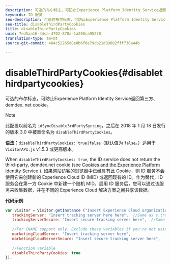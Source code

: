 ```yaml
---
description: 可选的布尔标志，可防止Experience Platform Identity Service返回第三方、demdex. net cookie。
keywords: ID 服务
seo-description: 可选的布尔标志，可防止Experience Platform Identity Service返回第三方、demdex. net cookie。
seo-title: disableThirdPartyCookies
title: disableThirdPartyCookies
uuid: 7ed5aa16-44ca-4702-878a-1a208ca95270
translation-type: tm+mt
source-git-commit: 484c52265d8e0b6f0e79cb21d09082fff730a44b

---
```



# disableThirdPartyCookies{#disablethirdpartycookies}

可选的布尔标志，可防止Experience Platform Identity Service返回第三方、demdex. net cookie。

>[!NOTE]
>
>此配置以前名为 `idSyncDisable3rdPartySyncing`，之后在 2018 年 1 月 18 日发行的版本 3.0 中被重命名为 `disableThirdPartyCookies`。

**语法：**`disableThirdPartyCookies: true|false`（默认值为 `false`。）适用于 `VisitorAPI.js` v1.5.3 或更高版本。

When `disableThirdPartyCookies: true`, the ID service does not return the third-party, demdex.net cookie (see [Cookies and the Experience Platform Identity Service](../../introduction/cookies.md) ). 如果网站访客的浏览器中已经具有此 Cookie，则 ID 服务不会使用它来创建新的 Experience Cloud ID (MID) 或返回现有的 ID。作为替代，ID 服务会在第一方 Cookie 中新建一个随机 MID。启用 ID 服务后，您可以通过该服务来收集数据，并在不同的 Experience Cloud 解决方案之间共享该数据。

**代码示例**

```js
var visitor = Visitor.getInstance ("Insert Experience Cloud organization ID here",{ 
   trackingServer: "Insert tracking server here here",  //Same as s.trackingServer 
   trackingServerSecure: "Insert secure tracking server here",  //Same as s.trackingServerSecure 
 
   //For CNAME support only. Exclude these variables if you're not using CNAME 
   marketingCloudServer: "Insert tracking server here", 
   marketingCloudServerSecure: "Insert secure tracking server here", 
 
   //Function variable 
   disableThirdPartyCookies: true 
});
```

